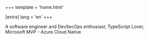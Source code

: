 +++
template = 'home.html'

[extra]
lang = 'en'
+++

A software engineer and DevSecOps enthusiast, TypeScript Lover, Microsoft MVP - Azure Cloud Native
